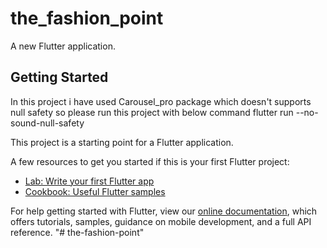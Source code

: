 # the_fashion_point

A new Flutter application.

## Getting Started

In this project i have used Carousel_pro package which doesn't supports null safety so please run this project with below command
flutter run --no-sound-null-safety

This project is a starting point for a Flutter application.

A few resources to get you started if this is your first Flutter project:

- [Lab: Write your first Flutter app](https://flutter.dev/docs/get-started/codelab)
- [Cookbook: Useful Flutter samples](https://flutter.dev/docs/cookbook)

For help getting started with Flutter, view our
[online documentation](https://flutter.dev/docs), which offers tutorials,
samples, guidance on mobile development, and a full API reference.
"# the-fashion-point" 
